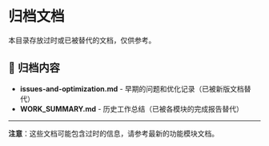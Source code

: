 # 归档文档

本目录存放过时或已被替代的文档，仅供参考。

## 📁 归档内容

- **issues-and-optimization.md** - 早期的问题和优化记录（已被新版文档替代）
- **WORK_SUMMARY.md** - 历史工作总结（已被各模块的完成报告替代）

---

**注意**：这些文档可能包含过时的信息，请参考最新的功能模块文档。
